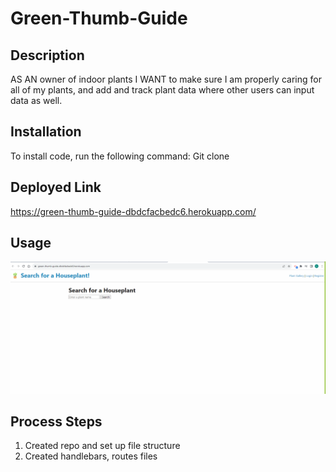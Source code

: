# Green-Thumb-Guide

## Description

AS AN owner of indoor plants I WANT to make sure I am properly caring for all of my plants, and add and track plant data where other users can input data as well.

## Installation

To install code, run the following command:
Git clone <paste SSH key>

## Deployed Link

https://green-thumb-guide-dbdcfacbedc6.herokuapp.com/

## Usage

![GREEN-THUMB-SS](./assets/GREEN-THUMB-SS.png)

## Process Steps

1. Created repo and set up file structure
2. Created handlebars, routes files
